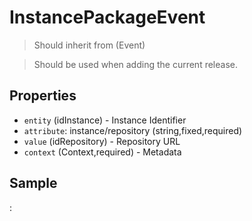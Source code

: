 # InstancePackageEvent

> Should inherit from (Event)

> Should be used when adding the current release.

## Properties

 - `entity` (idInstance) - Instance Identifier
 - `attribute`: instance/repository (string,fixed,required)
 - `value` (idRepository) - Repository URL
 - `context` (Context,required) - Metadata

## Sample

:[](samples/PackageRepositoryEvent.md)
